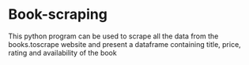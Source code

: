 # Book-scraping
This python program can be used to scrape all the data from the books.toscrape website and present a dataframe containing title, price, rating and availability of the book
